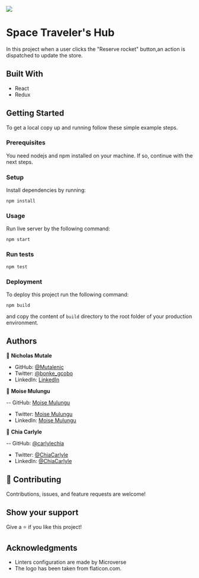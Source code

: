 ![](https://img.shields.io/badge/Microverse-blueviolet)

# Space Traveler's Hub

In this project when a user clicks the "Reserve rocket" button,an  action is dispatched to update the store.

## Built With

- React
- Redux

## Getting Started

To get a local copy up and running follow these simple example steps.

### Prerequisites

You need nodejs and npm installed on your machine. If so, continue with the next steps.

### Setup

Install dependencies by running:

`npm install`

### Usage

Run live server by the following command:

`npm start`

### Run tests

`npm test`

### Deployment

To deploy this project run the following command:

`npm build`

and copy the content of `build` directory to the root folder of your production environment.

## Authors

👤 **Nicholas Mutale**

- GitHub: [@Mutalenic](https://github.com/Mutalenic)
- Twitter: [@bonke_gcobo](https://twitter.com/nicomutale)
- LinkedIn: [LinkedIn](https://linkedin.com/in/nicomutale)

👤 **Moise Mulungu**

-- GitHub: [Moise Mulungu](https://github.com/moise-mulungu)
- Twitter: [Moise Mulungu](https://twitter.com/moise_mulungu)
- LinkedIn: [Moise Mulungu](https://www.linkedin.com/in/moisemulungu/)

👤 **Chia Carlyle**

-- GitHub: [@carlylechia](https://github.com/carlylechia)
- Twitter: [@ChiaCarlyle](https://twitter.com/ChiaCarlyle)
- LinkedIn: [@ChiaCarlyle](https://www.linkedin.com/in/chia-carlyle/)

## 🤝 Contributing

Contributions, issues, and feature requests are welcome!


## Show your support

Give a ⭐️ if you like this project!

## Acknowledgments

- Linters configuration are made by Microverse
- The logo has been taken from flaticon.com.

